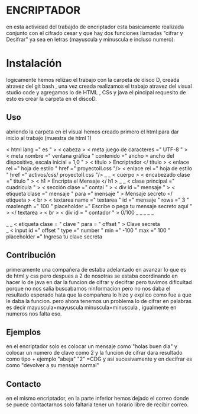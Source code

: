 # ENCRIPTADOR 
en esta actividad del trabajdo de encriptador esta basicamente realizada conjunto con el cifrado cesar y que hay dos funciones llamadas "cifrar y Desifrar" ya sea en letras (mayuscula y minuscula e incluso numero).
# Instalación 
logicamente hemos relizao el trabajo con la carpeta de disco D,  creada atravez del git bash , una vez creada realizamos el trabajo atravez del visual studio code y agregamos lo de HTML , CSs y java el pincipal requesito de esto es crear la carpeta en el discoD.
## Uso
abriendo la carpeta en el  visual hemos creado primero el html para dar inicio al trabajo
(muestra de html 1)
<!DOCTYPE html >
< html  lang =" es " >
< cabeza >
    < meta  juego de caracteres =" UTF-8 " >
    < meta  nombre =" ventana gráfica " contenido =" ancho = ancho del dispositivo, escala inicial = 1,0 " >
    < título > Encriptador </ título >
    < enlace  rel =" hoja de estilo " href =" proyectoII.css "/>
    < enlace  rel =" hoja de estilo " href =" activos/css/ proyectoII.css "/>
</cabeza> _ _
< cuerpo >
    < encabezado  clase =" titulo " >
        < h1 > Encripta el Mensaje </ h1 >
    </encabezado> _ _
        < clase principal  =" cuadrícula " >
            < sección  clase =" contai " >
                < div  id =" mensaje " >
                    < etiqueta  clase =" mensaje "   para =" mensaje " > Mensaje secreto </ etiqueta > < br >
                    < textarea  name =" textarea " id =" mensaje " rows =" 3 " maxlength =" 100 " placeholder =" Escribe o pega tu mensaje secreto aquí " > </ textarea > < br >
                    < div  id = " contador " > 0/100 </div> _
                  </div> _ _
                </div> _ _
                <div> _ _
                    < etiqueta  clase = " clave " para = " offset " > Clave secreta </etiqueta> <br> _
                    < input  id =" offset " type =" number " min =" -100 " max =" 100 " placeholder =" Ingresa tu clave secreta 

## Contribución
primeramente una compañera de estaba adelantado en avanzar lo que es de html y css pero despues a 2 de nosotras se estaba coordinando en hacer lo de java en dar la funcion de cifrar y decifrar pero tuvimos dificultad porque no nos salia buscabamos ninformacion pero no nos daba el resultado esperado hata que la compañera lo hizo y explico como fue a que le daba la funcion.
pero ahora tenemos un problema lo de cifrar en palabras es decir 
mayuscula=mayuscula
minuscula=minuscula , igualmente en numeros nos falta eso.
## Ejemplos
en el encriptador solo es colocar  un mensaje como "holas buen dia" y colocar un numero de clave como 2 y la funcion de cifrar dara resultado  como tipo + ejemplo 
"abeja"
"2"
=CDG y asi sucesivamente y en decifrar es como "devolver a su mensaje normal"
## Contacto
en el mismo encriptador, en la parte inferior hemos dejado el correo donde se puede contactarnos 
solo faltaria tener un horario libre de recibir correo.

